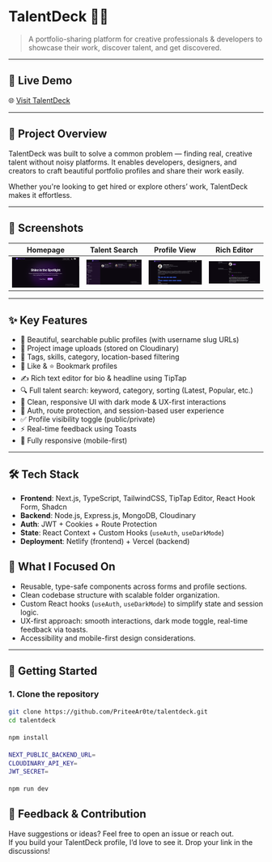 # TalentDeck 💼✨  
> A portfolio-sharing platform for creative professionals & developers to showcase their work, discover talent, and get discovered.

---

## 🔗 Live Demo  
🌐 [Visit TalentDeck](https://talentdeck-next.netlify.app)

---

## 🎯 Project Overview

TalentDeck was built to solve a common problem — finding real, creative talent without noisy platforms. It enables developers, designers, and creators to craft beautiful portfolio profiles and share their work easily. 

Whether you're looking to get hired or explore others’ work, TalentDeck makes it effortless.

---


## 📸 Screenshots

| Homepage | Talent Search | Profile View | Rich Editor |
|---------|----------------|--------------|-------------|
| ![Home](./screenshots/home.png) | ![Search](./screenshots/search.png) | ![Profile](./screenshots/profile.png) | ![Editor](./screenshots/editor.png) |

---

## ✨ Key Features

- 🪪 Beautiful, searchable public profiles (with username slug URLs)
- 📂 Project image uploads (stored on Cloudinary)
- 📍 Tags, skills, category, location-based filtering
- 💖 Like & ⭐ Bookmark profiles
- ✍️ Rich text editor for bio & headline using TipTap
- 🔍 Full talent search: keyword, category, sorting (Latest, Popular, etc.)
- 🌙 Clean, responsive UI with dark mode & UX-first interactions
- 🔐 Auth, route protection, and session-based user experience
- ✅ Profile visibility toggle (public/private)
- ⚡ Real-time feedback using Toasts
- 📱 Fully responsive (mobile-first)

---

## 🛠️ Tech Stack

- **Frontend**: Next.js, TypeScript, TailwindCSS, TipTap Editor, React Hook Form, Shadcn
- **Backend**: Node.js, Express.js, MongoDB, Cloudinary
- **Auth**: JWT + Cookies + Route Protection
- **State**: React Context + Custom Hooks (`useAuth`, `useDarkMode`)
- **Deployment**: Netlify (frontend) + Vercel (backend)

## 🧠 What I Focused On

- Reusable, type-safe components across forms and profile sections.
- Clean codebase structure with scalable folder organization.
- Custom React hooks (`useAuth`, `useDarkMode`) to simplify state and session logic.
- UX-first approach: smooth interactions, dark mode toggle, real-time feedback via toasts.
- Accessibility and mobile-first design considerations.

---

## 🚀 Getting Started

### 1. Clone the repository
```bash
git clone https://github.com/PriteeAr0te/talentdeck.git
cd talentdeck

npm install

NEXT_PUBLIC_BACKEND_URL=
CLOUDINARY_API_KEY=
JWT_SECRET=

npm run dev

```

## 🙌 Feedback & Contribution

Have suggestions or ideas? Feel free to open an issue or reach out.  
If you build your TalentDeck profile, I’d love to see it. Drop your link in the discussions!

